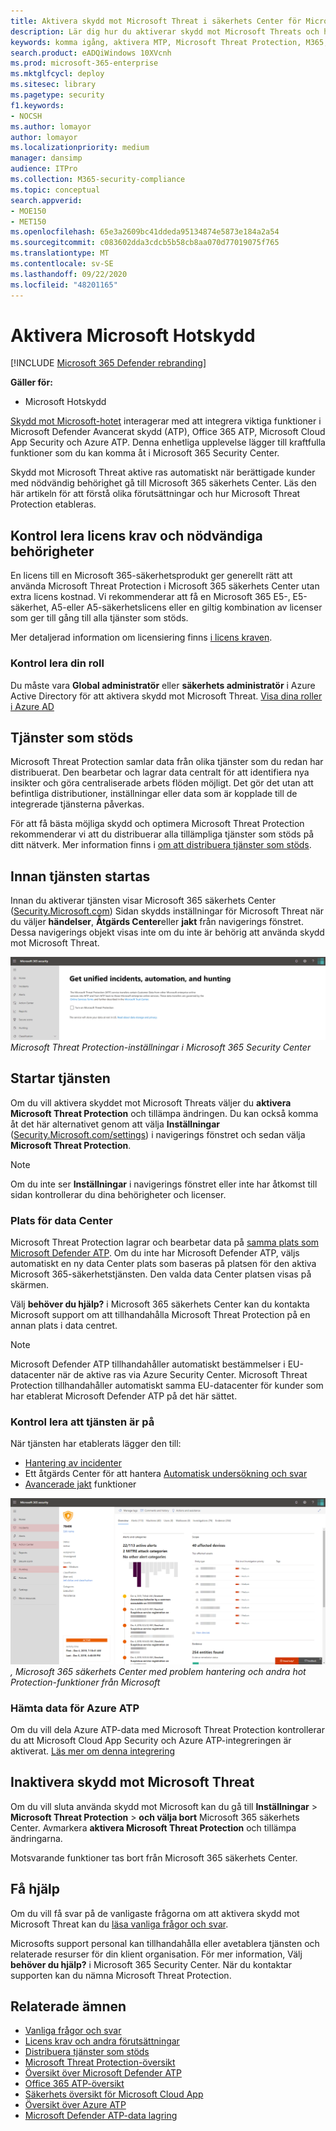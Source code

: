 ```yaml
---
title: Aktivera skydd mot Microsoft Threat i säkerhets Center för Microsoft 365
description: Lär dig hur du aktiverar skydd mot Microsoft Threats och hur du integrerar dina säkerhets tillbud och svar.
keywords: komma igång, aktivera MTP, Microsoft Threat Protection, M365, säkerhet, data plats, behörigheter, licens kvalificering, sidan Inställningar
search.product: eADQiWindows 10XVcnh
ms.prod: microsoft-365-enterprise
ms.mktglfcycl: deploy
ms.sitesec: library
ms.pagetype: security
f1.keywords:
- NOCSH
ms.author: lomayor
author: lomayor
ms.localizationpriority: medium
manager: dansimp
audience: ITPro
ms.collection: M365-security-compliance
ms.topic: conceptual
search.appverid:
- MOE150
- MET150
ms.openlocfilehash: 65e3a2609bc41ddeda95134874e5873e184a2a54
ms.sourcegitcommit: c083602dda3cdcb5b58cb8aa070d77019075f765
ms.translationtype: MT
ms.contentlocale: sv-SE
ms.lasthandoff: 09/22/2020
ms.locfileid: "48201165"
---
```

# <a name="turn-on-microsoft-threat-protection"></a>Aktivera Microsoft Hotskydd

[!INCLUDE [Microsoft 365 Defender rebranding](../includes/microsoft-defender.md)]


**Gäller för:**
- Microsoft Hotskydd

[Skydd mot Microsoft-hotet](microsoft-threat-protection.md) interagerar med att integrera viktiga funktioner i Microsoft Defender Avancerat skydd (ATP), Office 365 ATP, Microsoft Cloud App Security och Azure ATP. Denna enhetliga upplevelse lägger till kraftfulla funktioner som du kan komma åt i Microsoft 365 Security Center.

Skydd mot Microsoft Threat aktive ras automatiskt när berättigade kunder med nödvändig behörighet gå till Microsoft 365 säkerhets Center. Läs den här artikeln för att förstå olika förutsättningar och hur Microsoft Threat Protection etableras.

## <a name="check-license-eligibility-and-required-permissions"></a>Kontrol lera licens krav och nödvändiga behörigheter
En licens till en Microsoft 365-säkerhetsprodukt ger generellt rätt att använda Microsoft Threat Protection i Microsoft 365 säkerhets Center utan extra licens kostnad. Vi rekommenderar att få en Microsoft 365 E5-, E5-säkerhet, A5-eller A5-säkerhetslicens eller en giltig kombination av licenser som ger till gång till alla tjänster som stöds.

Mer detaljerad information om licensiering finns [i licens kraven](prerequisites.md#licensing-requirements).

### <a name="check-your-role"></a>Kontrol lera din roll
Du måste vara **Global administratör** eller **säkerhets administratör** i Azure Active Directory för att aktivera skydd mot Microsoft Threat. [Visa dina roller i Azure AD](https://docs.microsoft.com//azure/active-directory/users-groups-roles/directory-manage-roles-portal)

## <a name="supported-services"></a>Tjänster som stöds
Microsoft Threat Protection samlar data från olika tjänster som du redan har distribuerat. Den bearbetar och lagrar data centralt för att identifiera nya insikter och göra centraliserade arbets flöden möjligt. Det gör det utan att befintliga distributioner, inställningar eller data som är kopplade till de integrerade tjänsterna påverkas.

För att få bästa möjliga skydd och optimera Microsoft Threat Protection rekommenderar vi att du distribuerar alla tillämpliga tjänster som stöds på ditt nätverk. Mer information finns i [om att distribuera tjänster som stöds](deploy-supported-services.md).

## <a name="before-starting-the-service"></a>Innan tjänsten startas
Innan du aktiverar tjänsten visar Microsoft 365 säkerhets Center ([Security.Microsoft.com](https://security.microsoft.com)) Sidan skydds inställningar för Microsoft Threat när du väljer **händelser**, **Åtgärds Center**eller **jakt** från navigerings fönstret. Dessa navigerings objekt visas inte om du inte är behörig att använda skydd mot Microsoft Threat.

![Bild av sidan Microsoft Threat Protection Settings som visas om Microsoft Threat Protection inte har Aktiver ATS för ](../../media/mtp-enable/mtp-settings.png)
 *Microsoft Threat Protection-inställningar i Microsoft 365 Security Center*

## <a name="starting-the-service"></a>Startar tjänsten
Om du vill aktivera skyddet mot Microsoft Threats väljer du **aktivera Microsoft Threat Protection** och tillämpa ändringen. Du kan också komma åt det här alternativet genom att välja **Inställningar** ([Security.Microsoft.com/settings](https://security.microsoft.com/settings)) i navigerings fönstret och sedan välja **Microsoft Threat Protection**.

>[!NOTE]
>Om du inte ser **Inställningar** i navigerings fönstret eller inte har åtkomst till sidan kontrollerar du dina behörigheter och licenser.

### <a name="data-center-location"></a>Plats för data Center
Microsoft Threat Protection lagrar och bearbetar data på [samma plats som Microsoft Defender ATP](https://docs.microsoft.com/windows/security/threat-protection/microsoft-defender-atp/data-storage-privacy). Om du inte har Microsoft Defender ATP, väljs automatiskt en ny data Center plats som baseras på platsen för den aktiva Microsoft 365-säkerhetstjänsten. Den valda data Center platsen visas på skärmen. 

Välj **behöver du hjälp?** i Microsoft 365 säkerhets Center kan du kontakta Microsoft support om att tillhandahålla Microsoft Threat Protection på en annan plats i data centret. 

>[!NOTE]
>Microsoft Defender ATP tillhandahåller automatiskt bestämmelser i EU-datacenter när de aktive ras via Azure Security Center. Microsoft Threat Protection tillhandahåller automatiskt samma EU-datacenter för kunder som har etablerat Microsoft Defender ATP på det här sättet. 

### <a name="confirm-that-the-service-is-on"></a>Kontrol lera att tjänsten är på
När tjänsten har etablerats lägger den till:

- [Hantering av incidenter](incidents-overview.md)
- Ett åtgärds Center för att hantera [Automatisk undersökning och svar](mtp-autoir.md)
- [Avancerade jakt](advanced-hunting-overview.md) funktioner

![Bild av navigerings fönstret i Microsoft 365 säkerhets Center med Microsoft Threat Protection ](../../media/mtp-enable/mtp-on.png)
 *, Microsoft 365 säkerhets Center med problem hantering och andra hot Protection-funktioner från Microsoft*

### <a name="getting-azure-atp-data"></a>Hämta data för Azure ATP
Om du vill dela Azure ATP-data med Microsoft Threat Protection kontrollerar du att Microsoft Cloud App Security och Azure ATP-integreringen är aktiverat. [Läs mer om denna integrering](https://docs.microsoft.com/cloud-app-security/aatp-integration)


## <a name="turn-off-microsoft-threat-protection"></a>Inaktivera skydd mot Microsoft Threat
Om du vill sluta använda skydd mot Microsoft kan du gå till **Inställningar**  >  **Microsoft Threat Protection**  >  **och välja bort** Microsoft 365 säkerhets Center. Avmarkera **aktivera Microsoft Threat Protection** och tillämpa ändringarna.

Motsvarande funktioner tas bort från Microsoft 365 säkerhets Center.

## <a name="get-assistance"></a>Få hjälp

Om du vill få svar på de vanligaste frågorna om att aktivera skydd mot Microsoft Threat kan du [läsa vanliga frågor och svar](mtp-enable-faq.md).

Microsofts support personal kan tillhandahålla eller avetablera tjänsten och relaterade resurser för din klient organisation. För mer information, Välj **behöver du hjälp?** i Microsoft 365 Security Center. När du kontaktar supporten kan du nämna Microsoft Threat Protection.

## <a name="related-topics"></a>Relaterade ämnen

- [Vanliga frågor och svar](mtp-enable-faq.md)
- [Licens krav och andra förutsättningar](prerequisites.md)
- [Distribuera tjänster som stöds](deploy-supported-services.md)
- [Microsoft Threat Protection-översikt](microsoft-threat-protection.md)
- [Översikt över Microsoft Defender ATP](https://docs.microsoft.com/windows/security/threat-protection/microsoft-defender-atp/microsoft-defender-advanced-threat-protection)
- [Office 365 ATP-översikt](../office-365-security/office-365-atp.md)
- [Säkerhets översikt för Microsoft Cloud App](https://docs.microsoft.com/cloud-app-security/what-is-cloud-app-security)
- [Översikt över Azure ATP](https://docs.microsoft.com/azure-advanced-threat-protection/what-is-atp)
- [Microsoft Defender ATP-data lagring](https://docs.microsoft.com/windows/security/threat-protection/microsoft-defender-atp/data-storage-privacy)
